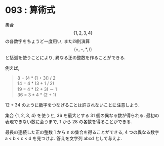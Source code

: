 # 093 : 算術式

集合$$\{1, 2, 3, 4\}$$の各数字をちょうど一度用い, また四則演算$$(+, -, *, /)$$と括弧を使うことにより, 異なる正の整数を作ることができる.

例えば,

> 8 = \(4 \* \(1 + 3\)\) / 2  
> 14 = 4 \* \(3 + 1 / 2\)  
> 19 = 4 \* \(2 + 3\) － 1  
> 36 = 3 \* 4 \* \(2 + 1\)

12 + 34 のように数字をつなげることは許されないことに注意しよう.

集合 {1, 2, 3, 4} を使うと, 36 を最大とする 31 個の異なる数が得られる. 最初の表現できない数に会うまで, 1 から 28 の各数を得ることができる.

最長の連続した正の整数 1 から n の集合を得ることができる, 4 つの異なる数字 a &lt; b &lt; c &lt; d を見つけよ. 答えを文字列 abcd として与えよ.

